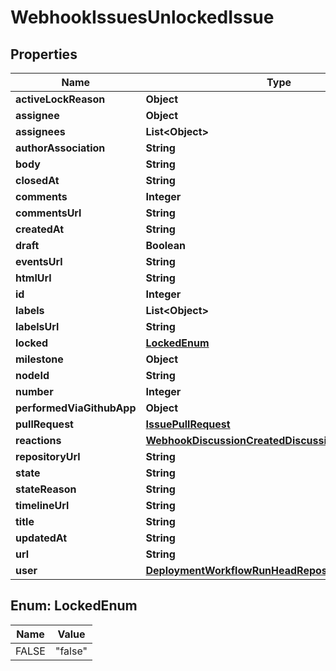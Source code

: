 

# WebhookIssuesUnlockedIssue


## Properties

| Name | Type | Description | Notes |
|------------ | ------------- | ------------- | -------------|
|**activeLockReason** | **Object** |  |  |
|**assignee** | **Object** |  |  [optional] |
|**assignees** | **List&lt;Object&gt;** |  |  |
|**authorAssociation** | **String** |  |  |
|**body** | **String** |  |  |
|**closedAt** | **String** |  |  |
|**comments** | **Integer** |  |  |
|**commentsUrl** | **String** |  |  |
|**createdAt** | **String** |  |  |
|**draft** | **Boolean** |  |  [optional] |
|**eventsUrl** | **String** |  |  |
|**htmlUrl** | **String** |  |  |
|**id** | **Integer** |  |  |
|**labels** | **List&lt;Object&gt;** |  |  [optional] |
|**labelsUrl** | **String** |  |  |
|**locked** | [**LockedEnum**](#LockedEnum) |  |  |
|**milestone** | **Object** |  |  |
|**nodeId** | **String** |  |  |
|**number** | **Integer** |  |  |
|**performedViaGithubApp** | **Object** |  |  [optional] |
|**pullRequest** | [**IssuePullRequest**](IssuePullRequest.md) |  |  [optional] |
|**reactions** | [**WebhookDiscussionCreatedDiscussionAllOfReactions**](WebhookDiscussionCreatedDiscussionAllOfReactions.md) |  |  |
|**repositoryUrl** | **String** |  |  |
|**state** | **String** |  |  [optional] |
|**stateReason** | **String** |  |  [optional] |
|**timelineUrl** | **String** |  |  [optional] |
|**title** | **String** |  |  |
|**updatedAt** | **String** |  |  |
|**url** | **String** |  |  |
|**user** | [**DeploymentWorkflowRunHeadRepositoryOwner**](DeploymentWorkflowRunHeadRepositoryOwner.md) |  |  |



## Enum: LockedEnum

| Name | Value |
|---- | -----|
| FALSE | &quot;false&quot; |



